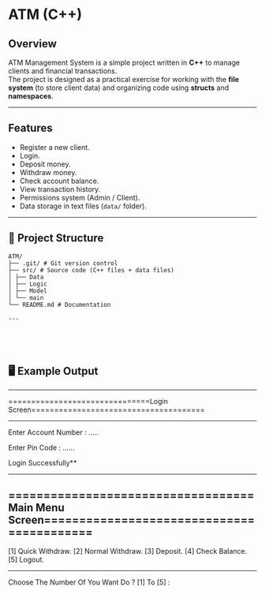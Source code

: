 #  ATM  (C++)

##  Overview
ATM Management System is a simple project written in **C++** to manage clients and financial transactions.  
The project is designed as a practical exercise for working with the **file system** (to store client data) and organizing code using **structs** and **namespaces**.

---

##  Features
- Register a new client.
- Login.
- Deposit money.
- Withdraw money.
- Check account balance.
- View transaction history.
- Permissions system (Admin / Client).
- Data storage in text files (`data/` folder).

---

## 📂 Project Structure
```
ATM/
├── .git/ # Git version control
├── src/ # Source code (C++ files + data files)
│ ├── Data
│ ├── Logic
│ ├── Model
│ └── main
└── README.md # Documentation

---





```
## 🖥️ Example Output
__________________________________________________________________________________
===============================Login Screen======================================
__________________________________________________________________________________

Enter Account Number : .....

Enter Pin Code : ......

Login Successfully**


----------------------------------------------------------------------------------------------
===================================Main Menu Screen==========================================
----------------------------------------------------------------------------------------------

[1] Quick Withdraw. 
[2] Normal Withdraw. 
[3] Deposit. 
[4] Check Balance. 
[5] Logout. 
__________________________________________
Choose The Number Of You Want Do ? [1] To [5] : 

